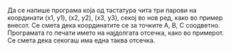 Да се напише програма која од тастатура чита три парови на координати (x1, y1), (x2, y2), (x3, y3), секој во нов ред, како во пример внесот. Се смета дека координатите се за точките A, B, C соодветно. Програмата го печати името на најдолгата отсечка, како во примерот. Се смета дека секогаш има една таква отсечка.